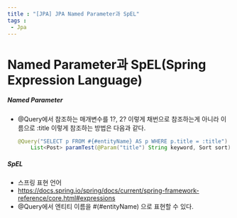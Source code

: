 ```yaml
---
title : "[JPA] JPA Named Parameter과 SpEL"
tags : 
 - Jpa
---
```




# Named Parameter과 SpEL(Spring Expression Language)

##### Named Parameter

* @Query에서 참조하는 매개변수를 1?, 2? 이렇게 채번으로 참조하는게 아니라 이름으로 :title 이렇게 참조하는 방법은 다음과 같다.

  ```java
  @Query("SELECT p FROM #{#entityName} AS p WHERE p.title = :title")
      List<Post> paramTest(@Param("title") String keyword, Sort sort);
  ```

##### SpEL

* 스프링 표현 언어
* https://docs.spring.io/spring/docs/current/spring-framework-reference/core.html#expressions
* @Query에서 엔티티 이름을 #(#entityName) 으로 표현할 수 있다.
